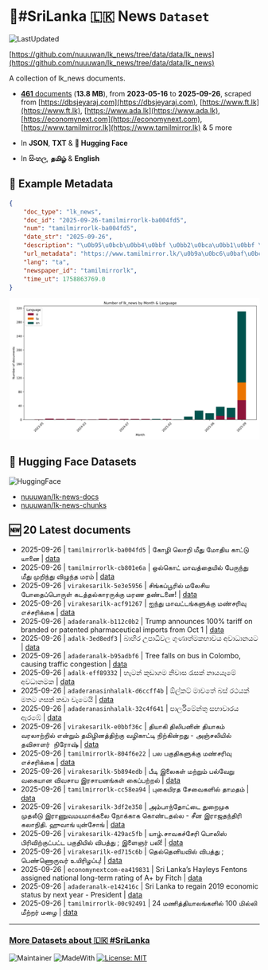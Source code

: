 # 📄#SriLanka 🇱🇰 News `Dataset`

![LastUpdated](https://img.shields.io/badge/last_updated-2025--09--26_11:50:27-green)

[https://github.com/nuuuwan/lk_news/tree/data/data/lk_news](https://github.com/nuuuwan/lk_news/tree/data/data/lk_news)

A collection of lk_news documents.

- [**461** documents](https://github.com/nuuuwan/lk_news/tree/data/data/lk_news) (**13.8 MB**), from **2023-05-16** to **2025-09-26**, scraped from [https://dbsjeyaraj.com](https://dbsjeyaraj.com), [https://www.ft.lk](https://www.ft.lk), [https://www.ada.lk](https://www.ada.lk), [https://economynext.com](https://economynext.com), [https://www.tamilmirror.lk](https://www.tamilmirror.lk) & 5 more

- In **JSON**, **TXT** & **🤗 Hugging Face**

- In **සිංහල**, **தமிழ்** & **English**

## 📝 Example Metadata

```json
{
    "doc_type": "lk_news",
    "doc_id": "2025-09-26-tamilmirrorlk-ba004fd5",
    "num": "tamilmirrorlk-ba004fd5",
    "date_str": "2025-09-26",
    "description": "\u0b95\u0bcb\u0bb4\u0bbf \u0bb2\u0bca\u0bb1\u0bbf \u0bae\u0bc0\u0ba4\u0bc1 \u0bae\u0bcb\u0ba4\u0bbf\u0baf \u0b95\u0bbe\u0b9f\u0bcd\u0b9f\u0bc1 \u0baf\u0bbe\u0ba9\u0bc8",
    "url_metadata": "https://www.tamilmirror.lk/\u0b9a\u0bc6\u0baf\u0bcd\u0ba4\u0bbf\u0b95\u0bb3\u0bcd/\u0b95\u0bcb\u0bb4\u0bbf-\u0bb2\u0bca\u0bb1\u0bbf-\u0bae\u0bc0\u0ba4\u0bc1-\u0bae\u0bcb\u0ba4\u0bbf\u0baf-\u0b95\u0bbe\u0b9f\u0bcd\u0b9f\u0bc1-\u0baf\u0bbe\u0ba9\u0bc8/175-365310",
    "lang": "ta",
    "newspaper_id": "tamilmirrorlk",
    "time_ut": 1758863769.0
}
```

![Chart](https://raw.githubusercontent.com/nuuuwan/lk_news/refs/heads/data/data/lk_news/docs_by_month_and_lang.png)

## 🤗 Hugging Face Datasets

![HuggingFace](https://img.shields.io/badge/-HuggingFace-FDEE21?style=for-the-badge&logo=HuggingFace)

- [nuuuwan/lk-news-docs](https://huggingface.co/datasets/nuuuwan/lk-news-docs)
- [nuuuwan/lk-news-chunks](https://huggingface.co/datasets/nuuuwan/lk-news-chunks)

## 🆕 20 Latest documents

- 2025-09-26 | `tamilmirrorlk-ba004fd5` | கோழி லொறி மீது மோதிய காட்டு யானை | [data](https://github.com/nuuuwan/lk_news/tree/data/data/lk_news/2020s/2025/2025-09-26-tamilmirrorlk-ba004fd5)
- 2025-09-26 | `tamilmirrorlk-cb801e6a` | ஒல்கொட் மாவத்தையில்‌ பேருந்து மீது முறிந்து விழுந்த மரம் | [data](https://github.com/nuuuwan/lk_news/tree/data/data/lk_news/2020s/2025/2025-09-26-tamilmirrorlk-cb801e6a)
- 2025-09-26 | `virakesarilk-5e3e5956` | சிங்கப்பூரில் மலேசிய போதைப்பொருள் கடத்தல்காரருக்கு மரண தண்டனை! | [data](https://github.com/nuuuwan/lk_news/tree/data/data/lk_news/2020s/2025/2025-09-26-virakesarilk-5e3e5956)
- 2025-09-26 | `virakesarilk-acf91267` | ஐந்து மாவட்டங்களுக்கு மண்சரிவு எச்சரிக்கை | [data](https://github.com/nuuuwan/lk_news/tree/data/data/lk_news/2020s/2025/2025-09-26-virakesarilk-acf91267)
- 2025-09-26 | `adaderanalk-b112c0b2` | Trump announces 100% tariff on branded or patented pharmaceutical imports from Oct 1 | [data](https://github.com/nuuuwan/lk_news/tree/data/data/lk_news/2020s/2025/2025-09-26-adaderanalk-b112c0b2)
- 2025-09-26 | `adalk-3ed8edf3` | බාහිර උපාධිවල ගුණාත්මකභාවය අවාධානයට | [data](https://github.com/nuuuwan/lk_news/tree/data/data/lk_news/2020s/2025/2025-09-26-adalk-3ed8edf3)
- 2025-09-26 | `adaderanalk-b95adbf6` | Tree falls on bus in Colombo, causing traffic congestion | [data](https://github.com/nuuuwan/lk_news/tree/data/data/lk_news/2020s/2025/2025-09-26-adaderanalk-b95adbf6)
- 2025-09-26 | `adalk-eff89332` | හැටන් කුඩාගම නිවාස රැසක් නායයෑමේ අවධානමක | [data](https://github.com/nuuuwan/lk_news/tree/data/data/lk_news/2020s/2025/2025-09-26-adalk-eff89332)
- 2025-09-26 | `adaderanasinhalalk-d6ccff4b` | ඕල්කට් මාවතේ බස් රථයක් මතට ගසක් කඩා වැටෙයි | [data](https://github.com/nuuuwan/lk_news/tree/data/data/lk_news/2020s/2025/2025-09-26-adaderanasinhalalk-d6ccff4b)
- 2025-09-26 | `adaderanasinhalalk-32c4f641` | පාර්ලිමේන්තු සභාවාරය ඇරඹේ | [data](https://github.com/nuuuwan/lk_news/tree/data/data/lk_news/2020s/2025/2025-09-26-adaderanasinhalalk-32c4f641)
- 2025-09-26 | `virakesarilk-e0bbf36c` | தியாகி திலிபனின் தியாகம் வரலாற்றில் என்றும் தமிழினத்திற்கு வழிகாட்டி நிற்கின்றது - அஞ்சலியில் தவிசாளர்  நிரோஷ் | [data](https://github.com/nuuuwan/lk_news/tree/data/data/lk_news/2020s/2025/2025-09-26-virakesarilk-e0bbf36c)
- 2025-09-26 | `tamilmirrorlk-804f6e22` | பல பகுதிகளுக்கு மண்சரிவு எச்சரிக்கை | [data](https://github.com/nuuuwan/lk_news/tree/data/data/lk_news/2020s/2025/2025-09-26-tamilmirrorlk-804f6e22)
- 2025-09-26 | `virakesarilk-5b894edb` | பீடி இலைகள் மற்றும் பல்வேறு வகையான விவசாய இரசாயனங்கள் கைப்பற்றல் | [data](https://github.com/nuuuwan/lk_news/tree/data/data/lk_news/2020s/2025/2025-09-26-virakesarilk-5b894edb)
- 2025-09-26 | `tamilmirrorlk-cc58ea94` | புகையிரத சேவைகளில் தாமதம் | [data](https://github.com/nuuuwan/lk_news/tree/data/data/lk_news/2020s/2025/2025-09-26-tamilmirrorlk-cc58ea94)
- 2025-09-26 | `virakesarilk-3df2e358` | அம்பாந்தோட்டை துறைமுக முதலீடு இராணுவமயமாக்கலை நோக்காக கொண்டதல்ல - சீன இராஜதந்திரி கலாநிதி. ஹுவாங் யுன்சோங் | [data](https://github.com/nuuuwan/lk_news/tree/data/data/lk_news/2020s/2025/2025-09-26-virakesarilk-3df2e358)
- 2025-09-26 | `virakesarilk-429ac5fb` | யாழ்.சாவகச்சேரி பொலிஸ் பிரிவிற்குட்பட்ட பகுதியில் விபத்து ; இளைஞர் பலி! | [data](https://github.com/nuuuwan/lk_news/tree/data/data/lk_news/2020s/2025/2025-09-26-virakesarilk-429ac5fb)
- 2025-09-26 | `virakesarilk-ed715c6b` | தெல்தெனியவில் விபத்து ; பெண்ணொருவர் உயிரிழப்பு! | [data](https://github.com/nuuuwan/lk_news/tree/data/data/lk_news/2020s/2025/2025-09-26-virakesarilk-ed715c6b)
- 2025-09-26 | `economynextcom-ea419831` | Sri Lanka’s Hayleys Fentons assigned national long-term rating of A+ by Fitch | [data](https://github.com/nuuuwan/lk_news/tree/data/data/lk_news/2020s/2025/2025-09-26-economynextcom-ea419831)
- 2025-09-26 | `adaderanalk-e142416c` | Sri Lanka to regain 2019 economic status by next year - President | [data](https://github.com/nuuuwan/lk_news/tree/data/data/lk_news/2020s/2025/2025-09-26-adaderanalk-e142416c)
- 2025-09-26 | `tamilmirrorlk-00c92491` | 24 மணித்தியாலங்களில் 100 மில்லி மீற்றர் மழை | [data](https://github.com/nuuuwan/lk_news/tree/data/data/lk_news/2020s/2025/2025-09-26-tamilmirrorlk-00c92491)

---

### [More Datasets about 🇱🇰 #SriLanka](https://github.com/nuuuwan/lk_datasets)

![Maintainer](https://img.shields.io/badge/maintainer-nuuuwan-red)
![MadeWith](https://img.shields.io/badge/made_with-python-blue)
[![License: MIT](https://img.shields.io/badge/License-MIT-yellow.svg)](https://opensource.org/licenses/MIT)
